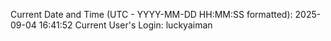 Current Date and Time (UTC - YYYY-MM-DD HH:MM:SS formatted): 2025-09-04 16:41:52
Current User's Login: luckyaiman
